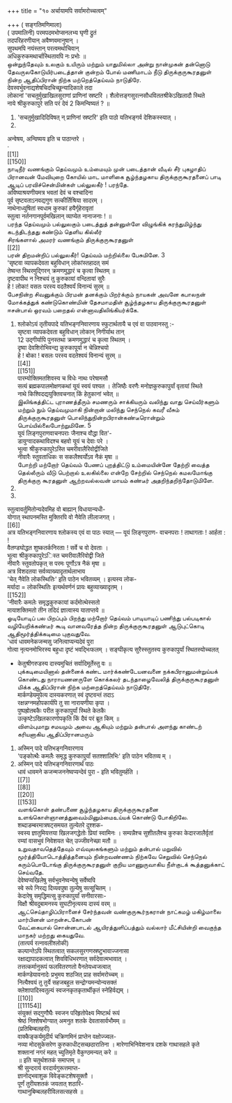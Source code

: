 +++
title = "१० अर्चायामपि सर्वामरोच्चत्वम्"

+++
( सङ्गतिमणिमाला)   
( उपमालिनी) परमपदमभोप्सनलभ्य घृणी द्रुतं   
तदपरिहरणीयान् अवैष्णवमानुषान् ।   
सुपथमपि नयंस्तान् परत्वमथोचिवान्   
अधिकुरुकमथार्चास्थितावपि नः प्रभोः ॥   
ஒன்றுந்தேவும் உலகும் உயிரும் மற்றும் யாதுமில்லா அன்று நான்முகன் தன்னொடு தேவருலகோடுயிர்படைத்தான் குன்றம் போல் மணிமாடம் நீடு திருக்குருகூரதனுள் நின்ற ஆதிப்பிரான் நிற்க மற்றெத்தெய்வம் நாடுதிரே.   
देवस्वर्भुवनाद्यशेषचिदचिच्छून्यादिकाले तदा   
लोकानां 'सचतुर्मुखाखिलसुराणां प्राणिनां स्रष्टरि । शैलोत्तङ्गसुरत्नसौधविततश्रीकेऽखिलादौ स्थिते   
नाये श्रीकुरुकापुरे सति परं देवं 2 किमन्विष्यतं ? ॥   
1. 'सचतुर्मुखादिदिविषत् न् प्राणिनां स्रष्टरि' इति पाठो यतिभङ्गर्व देशिकस्स्यात् ।   
2.   
अन्वेषय, अन्विष्यय इति च पाठान्तरे ।   
·   
[[1]]  
[[150]]  
நாடிநீர் வணங்கும் தெய்வமும் உம்மையும் முன் படைத்தான் வீடில் சீர் புகழாதிப் பிரானவன் மேவியுறை கோயில் மாட மாளிகை சூழ்ந்தழகாய திருக்குருகூரதனைப் பாடி ஆடிப் பரவிச்சென்மின்கள் பல்லுலகீர் ! பரந்தே.   
अविष्याश्रयणीयमत्र भवतां देवं च वश्चादिना   
पूर्व सृष्टवताऽनवद्यगुण सत्कीर्तिश्रिया सादरम् ।   
नाथेनाध्युषितां स्वधाम कुरुकां हयैर्गृहेरावृतां   
स्तुत्वा नर्तनगानपूर्वमखिलान् व्याप्येत नानाजनाः ! ॥   
பரந்த தெய்வமும் பல்லுலகும் படைத்துத் தன்னுள்ளே விழுங்கிக் கரந்துமிழ்ந்து கடந்திடந்தது கண்டும் தெளிய கில்லீர்   
சிரங்களால் அமரர் வணங்கும் திருக்குருகூரதனுள்   
[[2]]  
பரன் திறமன்றிப் பல்லுலகீர்! தெய்வம் மற்றில்லை பேசுமினே. 3   
'सृष्टवा व्यापकदेवता बहुविधान् लोकांस्तहादत् समं   
तेष्वन्त स्थिरमुद्गिरन् क्रमणमुद्धारं च कृत्वा स्थितम् ॥   
दृष्टवापीथ न निश्चयं तु कुरुकायां वन्दितायां सुरैः   
हे ! लोका! वसतः परस्य वदतैश्वर्यं विनान्यं सुरम् ॥   
பேசநின்ற சிவனுக்கும் பிரமன் தனக்கும் பிறர்க்கும் நாயகன் அவனே கபாலநன் மோக்கத்துக் கண்டுகொண்மின் தேசமாமதிள் சூழ்ந்தழகாய திருக்குருகூரதனுள் ஈசன்பால் ஒரவம் பறைதல் என்னாவதிலிங்கியர்க்கே.   
1. श्लोकोऽयं तृतीयपादे यतिभङ्गनिवारणाय स्फुटार्थतायै च एवं वा पाठवानस्तु :-   
सृष्टवा व्यापकदेवता बहुविधान् लोकान् निगीर्याथ तान्   
12 उद्गीर्यापि पुनस्तथा क्रमणमुद्धारं च कृत्वा स्थितम् ।   
दृष्वा देवशिरोभिवन्द्य कुरुकापूर्या न चेन्निश्चयो   
हे ! बोका ! बसलः परस्य वदतेश्वयं विनान्यं सुरम् ॥   
[[4]]  
[[151]]  
पारम्योक्तिमतशिवस्य च विधेः नाथः परेषामसौ   
सत्यं ब्रह्मकपालमोक्षणकथां यूयं स्वयं पश्यत । तेजिष्ठैः वरणैः मनोज्ञकुरुकापुर्यां वृतायां स्थिते   
नाथे किश्विदद्ययुक्तिवचनात् किं हेतुकानां भवेत् ॥   
இலிங்கத்திட்ட புராணத்தீரும் சமணரும் சாக்கியரும் வலிந்து வாது செய்வீர்களும் மற்றும் நும் தெய்வமுமாகி நின்றான் மலிந்து செந்நெல் கவரீ வீசும் திருக்குருகூரதனுள் பொலிந்துநின்றபிரான்கண்டீரொன்றும் பொய்யில்லைபோற்றுமினே. 5   
यूयं लिङ्गपुराणवाचनपराः जैनाश्च वौद्धा वित'-   
डायुग्वादकथाविदश्च बहवो यूयं च देवाः परे ।   
भूत्वा श्रीकुरुकापुरेऽस्ति चमरीवालैरिवोद्वीजिते   
नीवारैः स्तुवताधिकः स सकलैश्वर्योऽव नैकं मृषा ॥   
போற்றி மற்றோர் தெய்வம் பேணப் புறத்திட்டு உம்மையின்னே தேற்றி வைத்த தெல்லீரும் வீடு பெற்றால் உலகில்லை என்றே சேற்றில் செந்நெல் கமலமோங்கு திருக்குரு கூரதனுள் ஆற்றவல்லவன் மாயம் கண்டீர் அதறிந்தறிந்தோடுமிளே.   
1.   
2.   
स्तुत्वावर्तुमितोन्यदेवमिह वो बाह्यान् विधायान्यधी-   
योगात् स्थापनमस्ति मुक्तिरपि वो नैवेति लीलाजगत् ।   
[[6]]  
अत्र यतिभङ्गनिवारणाय श्लोकस्य एवं वा पाठः स्यात् — यूयं लिङ्गपुराण- वाचनपराः ! ताथागताः ! आर्हता : !   
वैतण्डघोद्धत शुष्कतर्कनिरताः ! सर्वे च वो देवताः ।   
भूत्वा श्रीकुरुकापुरेऽिस्त चमरीवालैरिवोद्वी जिते   
नीवारैः स्तुवतोपकृत् स परमः पूर्णोऽत्र नैकं मृषा ॥   
अत्र विशदतया सर्वव्याख्यादृतार्थलाभाय   
'चेत् नैवेति लोकस्थितिः' इति पाठेन भवितव्यम् । इत्यस्य लोक-   
मर्यादा = लोकस्थितिः इत्यर्थवर्णनं प्रायः बहुव्याख्यादृतम् ।   
[[152]]  
'नीवारैः कमलेः समृद्धकुरुकायां कर्दमोत्थेस्सतो   
मायाशक्तिमतो तीन तदिदं ज्ञात्वास्य याताप्तये ॥   
ஓடியோடிப் பல பிறப்பும் பிறந்து மற்றோர் தெய்வம் பாடியாடிப் பணிந்து பல்படிகால் வழியேறிக்கண்டீர் கூடி வானவரேத்த நின்ற திருக்குருகூரதனுள் ஆடுபுட்கொடி ஆதிமூர்த்திக்கடிமை புகுவதுவே.   
'धावं धावमनेकजन्मसु जनित्वाप्यन्यदेवं पुरा   
गोत्वा नृत्यनमोभिरस्य बहुधा दृष्टं भवद्भिःफलम् । सङ्घीकृत्य सुरैस्स्तुतस्य कुरुकापुर्यां स्थितस्योच्चलत्   
- केतुश्रीगरुडस्य दास्यमुचितं सर्वादिमूर्तेस्तु वः ॥   
புக்கடிமையினால் தன்னைக் கண்ட மார்க்கண்டேயனவனை நக்கபிரானுமன்றுய்யக் கொண்டது நாராயணனருளே கொக்கலர் தடந்தாழைவேலித் திருக்குருகூரதனுள் மிக்க ஆதிப்பிரான் நிற்க மற்றைத்தெய்வம் நாடுதிரே.   
मार्कण्डेयमुपेत्य दास्यकरणात् स्वं दृष्टवन्तं तदाऽ   
रक्षन्नग्नमहोपकार्यपि तु सा नारायणीया कृपा ।   
पुष्पह्रोतबकैः परीत कुरुकापुर्यां स्थिते केतकैः   
उत्कृष्टेऽखिलकारणोपकृति किं दैवं परं ब्रूत किम् ॥   
விளம்புமாறு சமயமும் அவை ஆகியும் மற்றும் தன்பால் அளந்து காண்டற் கரியனாகிய ஆதிப்பிரானமரும்   
1. अस्मिन् पादे यतिभङ्गनिवारणाय   
'पङ्कोत्थैः कमलैः समृद्ध कुरुकापुर्यां सतश्शालिभिः' इति पाठेन भवितव्य म् ।   
2. अस्मिन् पादे यतिभङ्गनिवारणार्थं पाठः   
धावं धावमने कजन्मजननेष्वप्यन्देवं पुरा - इति भवितुमर्हति ।   
[[7]]  
[[8]]  
[[20]]  
[[153]]  
வளங்கொள் தண்பணை சூழ்ந்தழகாய திருக்குருகூரதனை உளங்கொள்ஞானத்துவைம்மினும்மைஉய்யக் கொண்டு போகிறிலே.   
शब्दाडम्बरमात्रषट्समयत तुल्येतरे दुश्शक-   
स्वस्य ज्ञातुमियत्तया खिलजगद्धेतोः प्रियां स्वामिनः । सम्पन्नैश्च सुशीतलैश्च कुरुका केदारजालैर्वृतां   
रम्यां वासभुवं निवेशयत चेत् उज्जीवनेच्छा मतौ ॥   
உறுவதாவதெத்தேவும் எவ்வுலகங்களும் மற்றும் தன்பால் மறுவில் மூர்த்தியோடொத்தித்தனையும் நின்றவண்ணம் நிற்கவே செறுவில் செந்நெல் கரும்பொடோங்கு திருக்குருகூரதனுள் குறிய மாணுருவாகிய நீள்குடக் கூத்தனுக்காட் செய்வதே.   
देवेष्वप्यखिलेषु सर्वभुवनेष्वन्येषु सर्वेष्वपि   
स्वे रूपे निरद्य दिव्यवपुषा तुल्येषु सत्सूचितम् ।   
केदारेषु समृद्धिमत्सु कुरुकापुर्यां सनीवारसाः-   
विक्षौ श्रीवदुबामनस्य सुघटीनृत्यस्य दास्यं वरम् ॥   
ஆட்செய்தாழிப்பிரானைச் சேர்ந்தவன் வண்குருகூர்நகரான் நாட்கமழ் மகிழ்மாலை மார்பினன் மாறன்சடகோபன்   
வேட்கையால் சொன்னபாடல் ஆயிரத்துளிப்பத்தும் வல்லார் மீட்சியின்றி வைகுந்த மாநகர் மற்றது கையதுவே.   
(तात्पर्य रत्नावलीश्लोकी)   
कल्पान्तेऽपि स्थितत्वात् सकलसुरगणस्रष्टुभावाज्जनासा   
रक्षाद्यापादकत्वात् शिवविधिभरणात् सर्वदेवात्मभावात् ।   
तत्तत्कर्मानुरूपं फलवितरणतो वैनतेयध्वजत्वात्   
मार्कण्डेयावनादेः प्रभुमय शठजित् प्राह सर्वामरोच्चम् ॥   
नित्यैश्वयं तु तुर्ये सहजबहुल सन्द्रोग्यमन्योन्यसक्तं   
क्लेशापादिस्वतुल्यं स्वजनकृतकृतार्थीकृतं स्नेहिर्वद्यम् ।   
[[10]]  
[[11154]]  
संयुक्तं सद्गुणौघैः स्वजन परिहृतोपेक्ष्य मिष्टार्थ रूपं   
श्रेष्ठं निश्शेषभोग्यात् अमनुत शतके देवतासार्वभौमम् ॥   
(प्रतिबिम्बलहरी)   
वाक्कैङ्कर्यमुदीर्य चक्रिणमिनं प्राप्तेन वक्षोज्ज्वल-   
नव्या मोदसुकेसरेण कुरुकाधीट्सच्छठारातिना । मारेणाभिनिवेशनात्र दशके गाथासहले कृते   
शक्तानां नगरं महत् च्युतिमृते वैकुण्ठमन्यत् करे ॥   
॥ इति चतुर्थशतकं समाप्तम् ॥   
श्री सुन्दरार्य वरदार्यगुरूत्तमाप्त-   
ज्ञानोद्भवाशुक विवेङ्कटशेषसूक्तौ ।   
पूर्णं तुरीयशतकं जयतात् शठारि-   
गाथानुबिम्बलहरीविलसत्सहस्रे ॥
